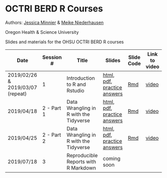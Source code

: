 # OCTRI BERD R Courses

Authors: [Jessica Minnier](https://github.com/jminnier) & [Meike Niederhausen](https://github.com/Niederhausen)

Oregon Health & Science University

Slides and materials for the OHSU OCTRI BERD R courses

Date | Session # | Title | Slides | Slide Code | Link to video
---|---|---|---|---|---
2019/02/26 & 2019/03/07 (repeat) | 1 | Introduction to R and Rstudio | [html](http://bit.ly/berd_r_intro), [pdf](http://bit.ly/berd_r_intro_pdf), [practice answers](https://jminnier-berd-r-courses.netlify.com/01-getting-started/01_getting_started_Practice_Answers.html) | [Rmd](01-getting-started/01_getting_started_slides.Rmd) | [video](https://echo360.org/section/aefe4e1c-c635-4a3b-bf99-ce6439184f5f/public)
2019/04/18 | 2 - Part 1 | Data Wrangling in R with the Tidyverse | [html](http://bit.ly/berd_tidy1), [pdf](http://bit.ly/berd_tidy1_pdf), [practice answers](https://jminnier-berd-r-courses.netlify.com/02-data-wrangling-tidyverse/02_data_wrangling_slides_part1_practice_solutions.html) | [Rmd](02-data-wrangling-tidyverse/02_data_wrangling_slides_part1.Rmd) | [video](https://echo360.org/section/aefe4e1c-c635-4a3b-bf99-ce6439184f5f/public)
2019/04/25 | 2 - Part 2 | Data Wrangling in R with the Tidyverse | [html](https://jminnier-berd-r-courses.netlify.com/02-data-wrangling-tidyverse/02_data_wrangling_slides_part2.html), [pdf](https://jminnier-berd-r-courses.netlify.com/02-data-wrangling-tidyverse/02_data_wrangling_slides_part2.pdf), [practice answers](https://jminnier-berd-r-courses.netlify.com/02-data-wrangling-tidyverse/02_data_wrangling_slides_part2_practice_solutions.html) | [Rmd](02-data-wrangling-tidyverse/02_data_wrangling_slides_part2.Rmd) | [video](https://echo360.org/section/aefe4e1c-c635-4a3b-bf99-ce6439184f5f/public)
2019/07/18 | 3 | Reproducible Reports with R Markdown | coming soon
